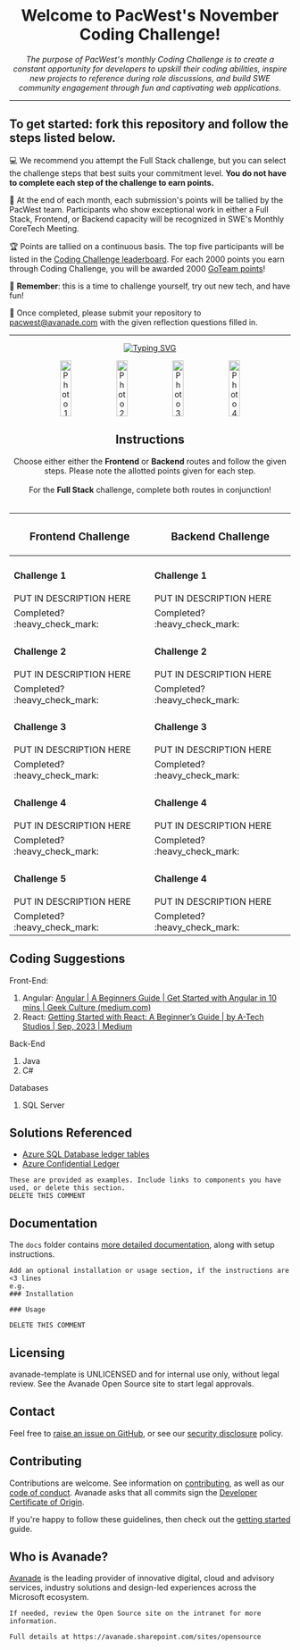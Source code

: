 <h1 align="center">Welcome to PacWest's November Coding Challenge!</h1>
  
<div align="center"><i>The purpose of PacWest's monthly Coding Challenge is to create a constant opportunity for developers to upskill their coding abilities, inspire new projects to reference during role discussions, and build SWE community engagement through fun and captivating web applications.</i></div>

<hr>

## To get started: fork this repository and follow the steps listed below.

:computer: We recommend you attempt the Full Stack challenge, but you can select the challenge steps that best suits your commitment level. <b>You do not have to complete each step of the challenge to earn points.</b>

:dart: At the end of each month, each submission's points will be tallied by the PacWest team. Participants who show exceptional work in either a Full Stack, Frontend, or Backend capacity will be recognized in SWE's Monthly CoreTech Meeting.

:trophy: Points are tallied on a continuous basis. The top five participants will be listed in the [Coding Challenge leaderboard](https://avanade.sharepoint.com/sites/PacWestSWE/SitePages/Greta%27s-Test-Page.aspx?OR=Teams-HL&CT=1695073757100&clickparams=eyJBcHBOYW1lIjoiVGVhbXMtRGVza3RvcCIsIkFwcFZlcnNpb24iOiIyNy8yMzA5MDExMjIyOSIsIkhhc0ZlZGVyYXRlZFVzZXIiOnRydWV9#coding-challenge-leaderboard). For each 2000 points you earn through Coding Challenge, you will be awarded 2000 [GoTeam points](https://cloud.workhuman.com/microsites/t/home?client=avanade&setCAG=false)!

:dizzy: <b>Remember</b>: this is a time to challenge yourself, try out new tech, and have fun!

:email: Once completed, please submit your repository to pacwest@avanade.com with the given reflection questions filled in.

<!-- <h2 align="center">November's Challenge: National Parks Project</h2> -->
<hr>

<p align="center">
  <!-- Typing SVG by DenverCoder1 - [https://github.com/DenverCoder1/readme-typing-svg](https://readme-typing-svg.demolab.com/demo/) -->
<a href="https://git.io/typing-svg"><img src="https://readme-typing-svg.demolab.com?font=Fira+Code&size=25&duration=2000&pause=1000&random=false&width=500&lines=Your+mission%2C+should+you;+choose+to+accept+it+.+.+.;Build+a+National+Parks+App." alt="Typing SVG" /></a>
</p>

<div align="center" style="display: flex; justify-content: center; align-items: center;">
  <img src="https://www.zionponderosa.com/wp-content/uploads/2019/05/rich-martello-367451-unsplash-862x479.jpg" alt="Photo 1" width="20%" maxWidth="100px" height="100px">
  <img src="https://news.harvard.edu/wp-content/uploads/2019/09/leo-serrat_unsplash-1-1600x900.jpg" alt="Photo 2" width="20%" maxWidth="100px" height="100px">
  <img src="https://i.ontraport.com/224876.58ad91c170962f6d3f178a6909f4c7ab.PNG" alt="Photo 3" width="20%" maxWidth="100px" height="100px">
  <img src="https://www.worldatlas.com/upload/54/4b/04/arches-national-park-utah-us-josemaria-toscano.jpg" alt="Photo 4" width="20%" maxWidth="100px" height="100px">
</div>

<h2 align="center">Instructions</h2>
<div align="center">Choose either either the <b>Frontend</b> or <b>Backend</b> routes and follow the given steps. Please note the allotted points given for each step.</div>
<br> 
<div align="center">For the <b>Full Stack</b> challenge, complete both routes in conjunction!</div>
<br> 
<table>
  <thead>
    <tr>
      <th width="500px"><h3>Frontend Challenge</h3></th>
      <th width="500px"><h3>Backend Challenge</h3></th>
    </tr>
  </thead>
  <tbody>
  <!-- First Challenge -->
      <tr width="600px">
        <td>
            <h4>Challenge 1</h4>
          <div>PUT IN DESCRIPTION HERE</div>
          </td>
          <td>
              <h4>Challenge 1</h4>
              <div>PUT IN DESCRIPTION HERE</div>
          </td>
      </tr>
      <tr width="600px">
        <td>
          <div>Completed? :heavy_check_mark:</div>
        </td>
      <td>
        <div>Completed? :heavy_check_mark:</div>
      </td>
    </tr>
    <!-- Second Challenge -->
    <tr width="600px">
        <td>
            <h4>Challenge 2</h4>
          <div>PUT IN DESCRIPTION HERE</div>
          </td>
          <td>
              <h4>Challenge 2</h4>
              <div>PUT IN DESCRIPTION HERE</div>
          </td>
      </tr>
      <tr width="600px">
        <td>
          <div>Completed? :heavy_check_mark:</div>
        </td>
      <td>
        <div>Completed? :heavy_check_mark:</div>
      </td>
  </tr>
      <!-- Thirs Challenge -->
    <tr width="600px">
        <td>
            <h4>Challenge 3</h4>
          <div>PUT IN DESCRIPTION HERE</div>
          </td>
          <td>
              <h4>Challenge 3</h4>
              <div>PUT IN DESCRIPTION HERE</div>
          </td>
      </tr>
      <tr width="600px">
        <td>
          <div>Completed? :heavy_check_mark:</div>
        </td>
      <td>
        <div>Completed? :heavy_check_mark:</div>
      </td>
  </tr>
      <!-- Fourt Challenge -->
    <tr width="600px">
        <td>
            <h4>Challenge 4</h4>
          <div>PUT IN DESCRIPTION HERE</div>
          </td>
          <td>
              <h4>Challenge 4</h4>
              <div>PUT IN DESCRIPTION HERE</div>
          </td>
      </tr>
      <tr width="600px">
        <td>
          <div>Completed? :heavy_check_mark:</div>
        </td>
      <td>
        <div>Completed? :heavy_check_mark:</div>
      </td>
  </tr>
      <!-- Fifth Challenge -->
    <tr width="600px">
        <td>
            <h4>Challenge 5</h4>
          <div>PUT IN DESCRIPTION HERE</div>
          </td>
          <td>
              <h4>Challenge 4</h4>
              <div>PUT IN DESCRIPTION HERE</div>
          </td>
      </tr>
      <tr width="600px">
        <td>
          <div>Completed? :heavy_check_mark:</div>
        </td>
      <td>
        <div>Completed? :heavy_check_mark:</div>
      </td>
  </tr>
   
  </tbody>
</table>

## Coding Suggestions

Front-End:

1. Angular: [Angular | A Beginners Guide | Get Started with Angular in 10 mins | Geek Culture (medium.com)](https://medium.com/geekculture/angular-a-beginners-guide-f8cd9ee7325)
2. React: [Getting Started with React: A Beginner’s Guide | by A-Tech Studios | Sep, 2023 | Medium](https://medium.com/@A-Tech-Studios/getting-started-with-react-a-beginners-guide-1d876eb6db37)

Back-End

1. Java
2. C#

Databases

1. SQL Server

## Solutions Referenced

- [Azure SQL Database ledger tables](https://docs.microsoft.com/en-us/azure/azure-sql/database/ledger-overview?WT.mc_id=AI-MVP-5004204)
- [Azure Confidential Ledger](https://docs.microsoft.com/en-gb/azure/confidential-ledger/?WT.mc_id=AI-MVP-5004204)

```
These are provided as examples. Include links to components you have used, or delete this section.
DELETE THIS COMMENT
```

## Documentation

The `docs` folder contains [more detailed documentation](./docs/start-here.md), along with setup instructions.

```
Add an optional installation or usage section, if the instructions are <3 lines
e.g.
### Installation

### Usage

DELETE THIS COMMENT
```

## Licensing

avanade-template is UNLICENSED and for internal use only, without legal review. See the Avanade Open Source site to start legal approvals.

## Contact

Feel free to [raise an issue on GitHub](https://github.com/Avanade/avanade-template/issues), or see our [security disclosure](./SECURITY.md) policy.

## Contributing

Contributions are welcome. See information on [contributing](./CONTRIBUTING.md), as well as our [code of conduct](https://avanade.github.io/code-of-conduct/). Avanade asks that all commits sign the [Developer Certificate of Origin](https://developercertificate.org/).

If you're happy to follow these guidelines, then check out the [getting started](./docs/start-here.md) guide.

## Who is Avanade?

[Avanade](https://www.avanade.com) is the leading provider of innovative digital, cloud and advisory services, industry solutions and design-led experiences across the Microsoft ecosystem.

```
If needed, review the Open Source site on the intranet for more information.

Full details at https://avanade.sharepoint.com/sites/opensource
```
